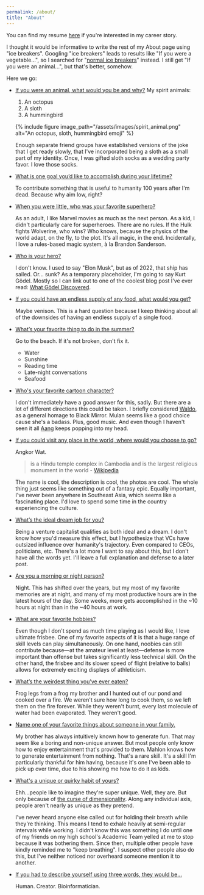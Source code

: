 ```yaml
---
permalink: /about/
title: "About"
---
```


You can find my resume [here](https://drive.google.com/file/d/1kJ6wXJwvHPXDNYo3vR8ntYa0-0cl7D7k/view?usp=sharing) if you're interested in my career story.

I thought it would be informative to write the rest of my About page using "ice breakers".
Googling "ice breakers" leads to results like "If you were a vegetable...",
so I searched for "[normal ice breakers](https://www.icebreakers.ws/small-group/icebreaker-questions.html)" instead.
I still get "If you were an animal...", but that's better, somehow.

Here we go:

* <u> If you were an animal, what would you be and why?</u>
  My spirit animals:

  1. An octopus
  2. A sloth
  3. A hummingbird

  {% include figure image_path="/assets/images/spirit_animal.png" alt="An octopus, sloth, hummingbird emoji" %}

  Enough separate friend groups have established versions of the joke that I get ready slowly,
  that I've incorporated being a sloth as a small part of my identity.
  Once, I was gifted sloth socks as a wedding party favor.
  I love those socks.
  
* <u> What is one goal you’d like to accomplish during your lifetime? </u>

  To contribute something that is useful to humanity 100 years after I'm dead.
  Because why aim low, right?

* <u> When you were little, who was your favorite superhero? </u>

  As an adult, I like Marvel movies as much as the next person.
  As a kid, I didn't particularly care for superheroes.
  There are no rules. If the Hulk fights Wolverine, who wins?
  Who knows, because the physics of the world adapt, on the fly, to the plot.
  It's all magic, in the end.
  Incidentally, I love a rules-based magic system, à la Brandon Sanderson.

* <u> Who is your hero? </u>

  I don't know.
  I used to say "Elon Musk", but as of 2022, that ship has sailed.
  Or... sunk?
  As a temporary placeholder, I'm going to say Kurt Gödel.
  Mostly so I can link out to one of the coolest blog post I've ever read:
  [What Gödel Discovered](https://stopa.io/post/269).



* <u> If you could have an endless supply of any food, what would you get? </u>

    Maybe venison. This is a hard question because I keep thinking about all of the downsides of having an endless supply of a single food.


* <u> What’s your favorite thing to do in the summer? </u>

  Go to the beach. If it's not broken, don't fix it.
  * Water
  * Sunshine
  * Reading time
  * Late-night conversations
  * Seafood


* <u> Who's your favorite cartoon character? </u>

  I don't immediately have a good answer for this, sadly.
  But there are a lot of different directions this could be taken.
  I briefly considered [Waldo](https://en.wikipedia.org/wiki/The_Waldo_Moment),
  as a general homage to Black Mirror.
  Mulan seems like a good choice cause she's a badass. Plus, good music.
  And even though I haven't seen it all [Aang](https://en.wikipedia.org/wiki/Aang) keeps popping into my head.

* <u> If you could visit any place in the world, where would you choose to go? </u>

  Angkor Wat.
  > is a Hindu temple complex in Cambodia and is the largest religious monument in the world
  \- [Wikipedia](https://en.wikipedia.org/wiki/Angkor_Wat)

  The name is cool, the description is cool, the photos are cool.
  The whole thing just seems like something out of a fantasy epic.
  Equally important, I've never been anywhere in Southeast Asia,
  which seems like a fascinating place.
  I'd love to spend some time in the country experiencing the culture.

* <u> What’s the ideal dream job for you? </u>

  Being a venture capitalist qualifies as both ideal and a dream.
  I don't know how you'd measure this effect,
  but I hypothesize that VCs have outsized influence over humanity's trajectory.
  Even compared to CEOs, politicians, etc.
  There's a lot more I want to say about this,
  but I don't have all the words yet.
  I'll leave a full explanation and defense to a later post.

* <u> Are you a morning or night person? </u>

  Night.
  This has shifted over the years, but my most of my favorite memories are at night,
  and many of my most productive hours are in the latest hours of the day.
  Some weeks, more gets accomplished in the ~10 hours at night than in the ~40 hours at work.

* <u> What are your favorite hobbies? </u>

  Even though I don't spend as much time playing as I would like,
  I love ultimate frisbee.
  One of my favorite aspects of it is that a huge range of skill levels can play simultaneously.
  On one hand, noobies can still contribute because—at the amateur level at least—defense is more important than offense but takes significantly less technical skill.
  On the other hand, the frisbee and its slower speed of flight (relative to balls) allows for extremely exciting displays of athleticism.

* <u> What’s the weirdest thing you’ve ever eaten? </u>

  Frog legs from a frog my brother and I hunted out of our pond and cooked over a fire.
  We weren't sure how long to cook them, so we left them on the fire forever.
  While they weren't burnt, every last molecule of water had been evaporated.
  They weren't good.

* <u> Name one of your favorite things about someone in your family. </u>

  My brother has always intuitively known how to generate fun.
  That may seem like a boring and non-unique answer.
  But most people only know how to enjoy entertainment that's provided to them.
  Mahlon knows how to generate entertainment from nothing.
  That's a rare skill.
  It's a skill I'm particularly thankful for him having,
  because it's one I've been able to pick up over time,
  due to his showing me how to do it as kids.

* <u> What's a unique or quirky habit of yours? </u>

  Ehh...people like to imagine they're super unique.
  Well, they are.
  But only because of [the curse of dimensionality](https://en.wikipedia.org/wiki/Curse_of_dimensionality).
  Along any individual axis, people aren't nearly as unique as they pretend.

  I've never heard anyone else called out for holding their breath while they're thinking.
  This means I tend to exhale heavily at semi-regular intervals while working.
  I didn't know this was something I do until one of my friends on my high school's Academic Team yelled at me to stop because it was bothering them. Since then, multiple other people have kindly reminded me to "keep breathing".
  I suspect other people also do this,
  but I've neither noticed nor overheard someone mention it to another.

* <u> If you had to describe yourself using three words, they would be… </u>

  Human. Creator. Bioinformatician.
